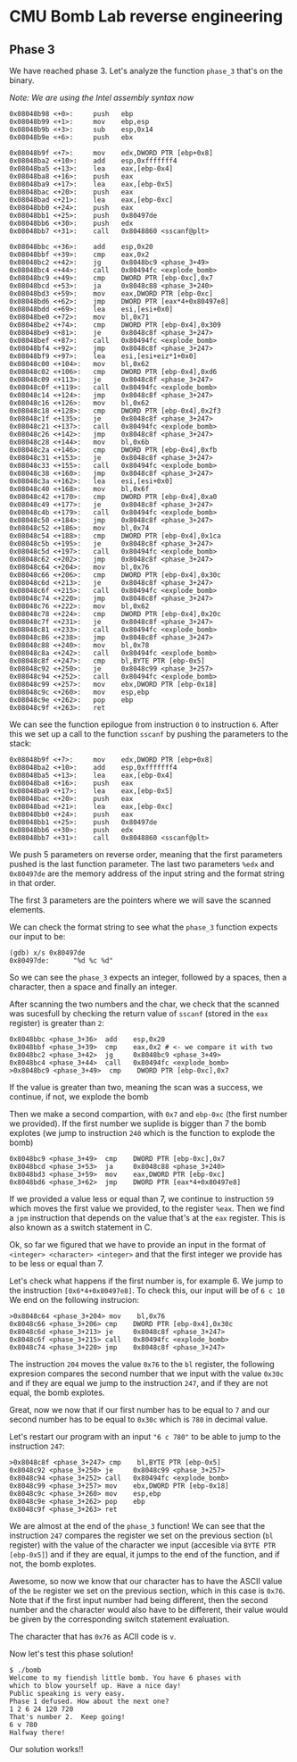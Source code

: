 # CMU Bomb Lab reverse engineering

## Phase 3

We have reached phase 3. Let's analyze the function `phase_3` that's on the binary.

_Note: We are using the Intel assembly syntax now_

```
0x08048b98 <+0>:     push   ebp
0x08048b99 <+1>:     mov    ebp,esp
0x08048b9b <+3>:     sub    esp,0x14
0x08048b9e <+6>:     push   ebx

0x08048b9f <+7>:     mov    edx,DWORD PTR [ebp+0x8]
0x08048ba2 <+10>:    add    esp,0xfffffff4
0x08048ba5 <+13>:    lea    eax,[ebp-0x4]
0x08048ba8 <+16>:    push   eax
0x08048ba9 <+17>:    lea    eax,[ebp-0x5]
0x08048bac <+20>:    push   eax
0x08048bad <+21>:    lea    eax,[ebp-0xc]
0x08048bb0 <+24>:    push   eax
0x08048bb1 <+25>:    push   0x80497de
0x08048bb6 <+30>:    push   edx
0x08048bb7 <+31>:    call   0x8048860 <sscanf@plt>

0x08048bbc <+36>:    add    esp,0x20
0x08048bbf <+39>:    cmp    eax,0x2
0x08048bc2 <+42>:    jg     0x8048bc9 <phase_3+49>
0x08048bc4 <+44>:    call   0x80494fc <explode_bomb>
0x08048bc9 <+49>:    cmp    DWORD PTR [ebp-0xc],0x7
0x08048bcd <+53>:    ja     0x8048c88 <phase_3+240>
0x08048bd3 <+59>:    mov    eax,DWORD PTR [ebp-0xc]
0x08048bd6 <+62>:    jmp    DWORD PTR [eax*4+0x80497e8]
0x08048bdd <+69>:    lea    esi,[esi+0x0]
0x08048be0 <+72>:    mov    bl,0x71
0x08048be2 <+74>:    cmp    DWORD PTR [ebp-0x4],0x309
0x08048be9 <+81>:    je     0x8048c8f <phase_3+247>
0x08048bef <+87>:    call   0x80494fc <explode_bomb>
0x08048bf4 <+92>:    jmp    0x8048c8f <phase_3+247>
0x08048bf9 <+97>:    lea    esi,[esi+eiz*1+0x0]
0x08048c00 <+104>:   mov    bl,0x62
0x08048c02 <+106>:   cmp    DWORD PTR [ebp-0x4],0xd6
0x08048c09 <+113>:   je     0x8048c8f <phase_3+247>
0x08048c0f <+119>:   call   0x80494fc <explode_bomb>
0x08048c14 <+124>:   jmp    0x8048c8f <phase_3+247>
0x08048c16 <+126>:   mov    bl,0x62
0x08048c18 <+128>:   cmp    DWORD PTR [ebp-0x4],0x2f3
0x08048c1f <+135>:   je     0x8048c8f <phase_3+247>
0x08048c21 <+137>:   call   0x80494fc <explode_bomb>
0x08048c26 <+142>:   jmp    0x8048c8f <phase_3+247>
0x08048c28 <+144>:   mov    bl,0x6b
0x08048c2a <+146>:   cmp    DWORD PTR [ebp-0x4],0xfb
0x08048c31 <+153>:   je     0x8048c8f <phase_3+247>
0x08048c33 <+155>:   call   0x80494fc <explode_bomb>
0x08048c38 <+160>:   jmp    0x8048c8f <phase_3+247>
0x08048c3a <+162>:   lea    esi,[esi+0x0]
0x08048c40 <+168>:   mov    bl,0x6f
0x08048c42 <+170>:   cmp    DWORD PTR [ebp-0x4],0xa0
0x08048c49 <+177>:   je     0x8048c8f <phase_3+247>
0x08048c4b <+179>:   call   0x80494fc <explode_bomb>
0x08048c50 <+184>:   jmp    0x8048c8f <phase_3+247>
0x08048c52 <+186>:   mov    bl,0x74
0x08048c54 <+188>:   cmp    DWORD PTR [ebp-0x4],0x1ca
0x08048c5b <+195>:   je     0x8048c8f <phase_3+247>
0x08048c5d <+197>:   call   0x80494fc <explode_bomb>
0x08048c62 <+202>:   jmp    0x8048c8f <phase_3+247>
0x08048c64 <+204>:   mov    bl,0x76
0x08048c66 <+206>:   cmp    DWORD PTR [ebp-0x4],0x30c
0x08048c6d <+213>:   je     0x8048c8f <phase_3+247>
0x08048c6f <+215>:   call   0x80494fc <explode_bomb>
0x08048c74 <+220>:   jmp    0x8048c8f <phase_3+247>
0x08048c76 <+222>:   mov    bl,0x62
0x08048c78 <+224>:   cmp    DWORD PTR [ebp-0x4],0x20c
0x08048c7f <+231>:   je     0x8048c8f <phase_3+247>
0x08048c81 <+233>:   call   0x80494fc <explode_bomb>
0x08048c86 <+238>:   jmp    0x8048c8f <phase_3+247>
0x08048c88 <+240>:   mov    bl,0x78
0x08048c8a <+242>:   call   0x80494fc <explode_bomb>
0x08048c8f <+247>:   cmp    bl,BYTE PTR [ebp-0x5]
0x08048c92 <+250>:   je     0x8048c99 <phase_3+257>
0x08048c94 <+252>:   call   0x80494fc <explode_bomb>
0x08048c99 <+257>:   mov    ebx,DWORD PTR [ebp-0x18]
0x08048c9c <+260>:   mov    esp,ebp
0x08048c9e <+262>:   pop    ebp
0x08048c9f <+263>:   ret
```

We can see the function epilogue from instruction `0` to instruction `6`. After this we set up a call to the function `sscanf` by pushing the parameters to the stack:

```
0x08048b9f <+7>:     mov    edx,DWORD PTR [ebp+0x8]
0x08048ba2 <+10>:    add    esp,0xfffffff4
0x08048ba5 <+13>:    lea    eax,[ebp-0x4]
0x08048ba8 <+16>:    push   eax
0x08048ba9 <+17>:    lea    eax,[ebp-0x5]
0x08048bac <+20>:    push   eax
0x08048bad <+21>:    lea    eax,[ebp-0xc]
0x08048bb0 <+24>:    push   eax
0x08048bb1 <+25>:    push   0x80497de
0x08048bb6 <+30>:    push   edx
0x08048bb7 <+31>:    call   0x8048860 <sscanf@plt>
```

We push 5 parameters on reverse order, meaning that the first parameters pushed is the last function parameter. The last two parameters `%edx` and `0x80497de` are the memory address of the input string and the format string in that order.

The first 3 parameters are the pointers where we will save the scanned elements.

We can check the format string to see what the `phase_3` function expects our input to be:

```
(gdb) x/s 0x80497de
0x80497de:      "%d %c %d"
```

So we can see the `phase_3` expects an integer, followed by a spaces, then a character, then a space and finally an integer.

After scanning the two numbers and the char, we check that the scanned was sucesfull by checking the return value of `sscanf` (stored in the `eax` register) is greater than `2`:

```
0x8048bbc <phase_3+36>  add    esp,0x20
0x8048bbf <phase_3+39>  cmp    eax,0x2 # <- we compare it with two
0x8048bc2 <phase_3+42>  jg     0x8048bc9 <phase_3+49>
0x8048bc4 <phase_3+44>  call   0x80494fc <explode_bomb>
>0x8048bc9 <phase_3+49>  cmp    DWORD PTR [ebp-0xc],0x7
```

If the value is greater than two, meaning the scan was a success, we continue, if not, we explode the bomb

Then we make a second compartion, with `0x7` and `ebp-0xc` (the first number we provided). If the first number we suplide is bigger than 7 the bomb explotes (we jump to instruction `240` which is the function to explode the bomb)

```
0x8048bc9 <phase_3+49>  cmp    DWORD PTR [ebp-0xc],0x7
0x8048bcd <phase_3+53>  ja     0x8048c88 <phase_3+240>
0x8048bd3 <phase_3+59>  mov    eax,DWORD PTR [ebp-0xc]
0x8048bd6 <phase_3+62>  jmp    DWORD PTR [eax*4+0x80497e8]
```

If we provided a value less or equal than 7, we continue to instruction `59` which moves the first value we provided, to the register `%eax`. Then we find a `jpm` instruction that depends on the value that's at the `eax` register.
This is also known as a switch statement in C.

Ok, so far we figured that we have to provide an input in the format of `<integer> <character> <integer>` and that the first integer we provide has to be less or equal than 7.

Let's check what happens if the first number is, for example 6. We jump to the instruction `[0x6*4+0x80497e8]`. To check this, our input will be of `6 c 10`
We end on the following instrucion:

```
>0x8048c64 <phase_3+204> mov    bl,0x76
0x8048c66 <phase_3+206> cmp    DWORD PTR [ebp-0x4],0x30c
0x8048c6d <phase_3+213> je     0x8048c8f <phase_3+247>
0x8048c6f <phase_3+215> call   0x80494fc <explode_bomb>
0x8048c74 <phase_3+220> jmp    0x8048c8f <phase_3+247>
```

The instruction `204` moves the value `0x76` to the `bl` register, the following expresion compares the second number that we input with the value `0x30c` and if they are equal we jump to the instruction `247`, and if they are not equal, the bomb explotes.

Great, now we now that if our first number has to be equal to `7` and our second number has to be equal to `0x30c` which is `780` in decimal value.

Let's restart our program with an input `"6 c 780"` to be able to jump to the instruction `247`:

```
>0x8048c8f <phase_3+247> cmp    bl,BYTE PTR [ebp-0x5]
0x8048c92 <phase_3+250> je     0x8048c99 <phase_3+257>
0x8048c94 <phase_3+252> call   0x80494fc <explode_bomb>
0x8048c99 <phase_3+257> mov    ebx,DWORD PTR [ebp-0x18]
0x8048c9c <phase_3+260> mov    esp,ebp
0x8048c9e <phase_3+262> pop    ebp
0x8048c9f <phase_3+263> ret
```

We are almost at the end of the `phase_3` function! We can see that the instruction `247` compares the register we set on the previous section (`bl` register) with the value of the character we input (accesible via `BYTE PTR [ebp-0x5]`) and if they are equal, it jumps to the end of the function, and if not, the bomb explotes.

Awesome, so now we know that our character has to have the ASCII value of the `be` register we set on the previous section, which in this case is `0x76`. Note that if the first input number had being different, then the second number and the character would also have to be different, their value would be given by the corresponding switch statement evaluation.

The character that has `0x76` as ACII code is `v`.

Now let's test this phase solution!

```
$ ./bomb
Welcome to my fiendish little bomb. You have 6 phases with
which to blow yourself up. Have a nice day!
Public speaking is very easy.
Phase 1 defused. How about the next one?
1 2 6 24 120 720
That's number 2.  Keep going!
6 v 780
Halfway there!
```

Our solution works!!
